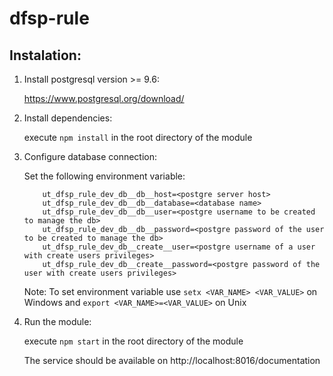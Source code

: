 # dfsp-rule
## Instalation:

1. Install postgresql version >= 9.6:

    https://www.postgresql.org/download/

1. Install dependencies:

    execute ```npm install``` in the root directory of the module

1. Configure database connection:

    Set the following environment variable:
    ```
        ut_dfsp_rule_dev_db__db__host=<postgre server host>
        ut_dfsp_rule_dev_db__db__database=<database name>
        ut_dfsp_rule_dev_db__db__user=<postgre username to be created to manage the db>
        ut_dfsp_rule_dev_db__db__password=<postgre password of the user to be created to manage the db>
        ut_dfsp_rule_dev_db__create__user=<postgre username of a user with create users privileges>
        ut_dfsp_rule_dev_db__create__password=<postgre password of the user with create users privileges>
    ```

    Note:
    To set environment variable use ```setx <VAR_NAME> <VAR_VALUE>``` on Windows and ```export <VAR_NAME>=<VAR_VALUE>``` on Unix

1. Run the module:

    execute ```npm start``` in the root directory of the module

    The service should be available on http://localhost:8016/documentation


